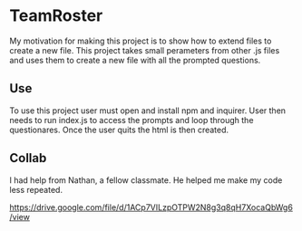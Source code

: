 # TeamRoster
My motivation for making this project is to show how to extend files to create a new file.
This project takes small perameters from other .js files and uses them to create a new file with all the prompted questions.
## Use
To use this project user must open and install npm and inquirer.
User then needs to run index.js to access the prompts and loop through the questionares.
Once the user quits the html is then created.
## Collab
I had help from Nathan, a fellow classmate. He helped me make my code less repeated.

https://drive.google.com/file/d/1ACp7VILzpOTPW2N8g3q8qH7XocaQbWg6/view